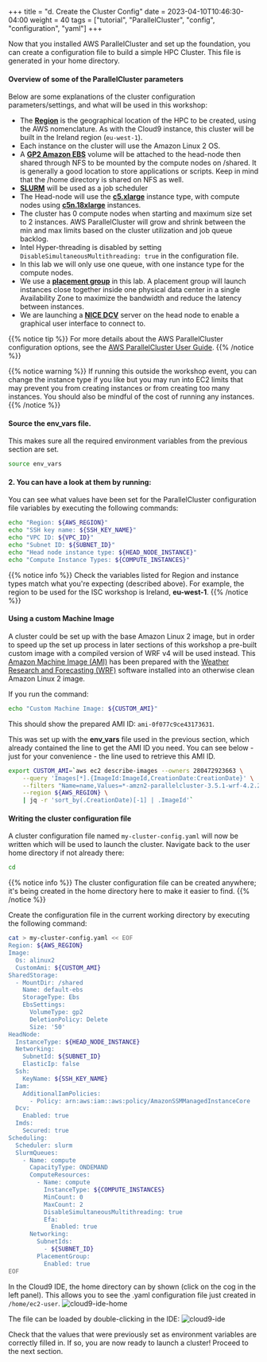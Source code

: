 +++
title = "d. Create the Cluster Config"
date = 2023-04-10T10:46:30-04:00
weight = 40
tags = ["tutorial", "ParallelCluster", "config", "configuration", "yaml"]
+++

Now that you installed AWS ParallelCluster and set up the foundation, you can create a configuration file to build a simple HPC Cluster. This file is generated in your home directory.

#### Overview of some of the ParallelCluster parameters

Below are some explanations of the cluster configuration parameters/settings, and what will be used in this workshop:

- The **[Region](https://aws.amazon.com/about-aws/global-infrastructure/regions_az/)** is the geographical location of the HPC to be created, using the AWS nomenclature. As with the Cloud9 instance, this cluster will be built in the Ireland region (`eu-west-1`).
- Each instance on the cluster will use the Amazon Linux 2 OS.
- A **[GP2 Amazon EBS](https://docs.aws.amazon.com/AWSEC2/latest/UserGuide/AmazonEBS.html)** volume will be attached to the head-node then shared through NFS to be mounted by the compute nodes on /shared. It is generally a good location to store applications or scripts. Keep in mind that the /home directory is shared on NFS as well.
- **[SLURM](https://slurm.schedmd.com/overview.html)** will be used as a job scheduler
- The Head-node will use the **[c5.xlarge](https://aws.amazon.com/ec2/instance-types/)** instance type, with compute nodes using **[c5n.18xlarge](https://aws.amazon.com/ec2/instance-types/)** instances.
- The cluster has 0 compute nodes when starting and maximum size set to 2 instances. AWS ParallelCluster will grow and shrink between the min and max limits based on the cluster utilization and job queue backlog.
- Intel Hyper-threading is disabled by setting `DisableSimultaneousMultithreading: true` in the configuration file.
- In this lab we will only use one queue, with one instance type for the compute nodes.
- We use a **[placement group](https://docs.aws.amazon.com/AWSEC2/latest/UserGuide/placement-groups.html#placement-groups-cluster)** in this lab. A placement group will launch instances close together inside one physical data center in a single Availability Zone to maximize the bandwidth and reduce the latency between instances.
- We are launching a **[NICE DCV](https://docs.aws.amazon.com/dcv/latest/adminguide/what-is-dcv.html)** server on the head node to enable a graphical user interface to connect to.


{{% notice tip %}}
For more details about the AWS ParallelCluster configuration options, see the [AWS ParallelCluster User Guide](https://docs.aws.amazon.com/parallelcluster/latest/ug/parallelcluster-version-3.html).
{{% /notice %}}

{{% notice warning %}}
If running this outside the workshop event, you can change the instance type if you like but you may run into EC2 limits that may prevent you from creating instances or from creating too many instances. You should also be mindful of the cost of running any instances.
{{% /notice %}}


#### Source the env_vars file.
This makes sure all the required environment variables from the previous section are set.

```bash
source env_vars
```

#### 2. You can have a look at them by running:

You can see what values have been set for the ParallelCluster configuration file variables by executing the following commands:

```bash
echo "Region: ${AWS_REGION}"
echo "SSH key name: ${SSH_KEY_NAME}"
echo "VPC ID: ${VPC_ID}"
echo "Subnet ID: ${SUBNET_ID}"
echo "Head node instance type: ${HEAD_NODE_INSTANCE}"
echo "Compute Instance Types: ${COMPUTE_INSTANCES}"
```

{{% notice info %}}
Check the variables listed for Region and instance types match what you're expecting (described above). For example, the region to be used for the ISC workshop is Ireland, **eu-west-1**.
{{% /notice %}}

#### Using a custom Machine Image

A cluster could be set up with the base Amazon Linux 2 image, but in order to speed up the set up process in later sections of this workshop a pre-built custom image with a compiled version of WRF v4 will be used instead. This [Amazon Machine Image (AMI)](https://docs.aws.amazon.com/AWSEC2/latest/UserGuide/AMIs.html) has been prepared with the [Weather Research and Forecasting (WRF)](https://ncar.ucar.edu/what-we-offer/models/weather-research-and-forecasting-model-wrf) software installed into an otherwise clean Amazon Linux 2 image.

If you run the command:

```bash
echo "Custom Machine Image: ${CUSTOM_AMI}"
```

This should show the prepared AMI ID: `ami-0f077c9ce43173631`.

This was set up with the **env_vars** file used in the previous section, which already contained the line to get the AMI ID you need. You can see below - just for your convenience - the line used to retrieve this AMI ID.

```bash
export CUSTOM_AMI=`aws ec2 describe-images --owners 280472923663 \
    --query 'Images[*].{ImageId:ImageId,CreationDate:CreationDate}' \
    --filters "Name=name,Values=*-amzn2-parallelcluster-3.5.1-wrf-4.2.2-*" \
    --region ${AWS_REGION} \
    | jq -r 'sort_by(.CreationDate)[-1] | .ImageId'`
```

#### Writing the cluster configuration file

A cluster configuration file named `my-cluster-config.yaml` will now be written which will be used to launch the cluster. Navigate back to the user home directory if not already there:

```bash
cd
```

{{% notice info %}}
The cluster configuration file can be created anywhere; it's being created in the home directory here to make it easier to find.
{{% /notice %}}

Create the configuration file in the current working directory by executing the following command:

```bash
cat > my-cluster-config.yaml << EOF
Region: ${AWS_REGION}
Image:
  Os: alinux2
  CustomAmi: ${CUSTOM_AMI}
SharedStorage:
  - MountDir: /shared
    Name: default-ebs
    StorageType: Ebs
    EbsSettings:
      VolumeType: gp2
      DeletionPolicy: Delete
      Size: '50'
HeadNode:
  InstanceType: ${HEAD_NODE_INSTANCE}
  Networking:
    SubnetId: ${SUBNET_ID}
    ElasticIp: false
  Ssh:
    KeyName: ${SSH_KEY_NAME}
  Iam:
    AdditionalIamPolicies:
      - Policy: arn:aws:iam::aws:policy/AmazonSSMManagedInstanceCore
  Dcv:
    Enabled: true
  Imds:
    Secured: true
Scheduling:
  Scheduler: slurm
  SlurmQueues:
    - Name: compute
      CapacityType: ONDEMAND
      ComputeResources:
        - Name: compute
          InstanceType: ${COMPUTE_INSTANCES}
          MinCount: 0
          MaxCount: 2
          DisableSimultaneousMultithreading: true
          Efa:
            Enabled: true
      Networking:
        SubnetIds:
          - ${SUBNET_ID}
        PlacementGroup:
          Enabled: true
EOF
```

In the Cloud9 IDE, the home directory can by shown (click on the cog in the left panel). This allows you to see the .yaml configuration file just created in `/home/ec2-user`.
![cloud9-ide-home](/images/hpc-aws-parallelcluster-workshop/lab1-pcluster-workshop-04-cloud9_IDE_show_home.png)

The file can be loaded by double-clicking in the IDE:
![cloud9-ide](/images/hpc-aws-parallelcluster-workshop/lab1-pcluster-workshop-05-cloud9_ConfigYaml.png)

Check that the values that were previously set as environment variables are correctly filled in. If so, you are now ready to launch a cluster! Proceed to the next section.